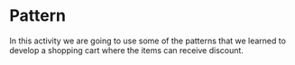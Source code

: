 # Pattern
In this activity we are going to use some of the patterns that we learned to
develop a shopping cart where the items can receive discount.
